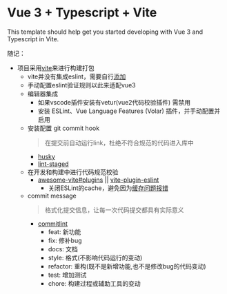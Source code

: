 # Vue 3 + Typescript + Vite

This template should help get you started developing with Vue 3 and Typescript in Vite.

随记：

- 项目采用[vite](https://cn.vitejs.dev/)来进行构建打包
  - vite并没有集成eslint，需要自行[添加](https://eslint.org/docs/user-guide/getting-started)
  - 手动配置eslint验证规则以此来适配vue3
  - 编辑器集成
    - 如果vscode插件安装有vetur(vue2代码校验插件) 需禁用
    - 安装 ESLint、Vue Language Features (Volar) 插件，并手动配置并启用
  - 安装配置 git commit hook
    > 在提交前自动运行link，杜绝不符合规范的代码进入库中
    - [husky](https://github.com/typicode/husky)
    - [lint-staged](https://github.com/okonet/lint-staged)
  - 在开发和构建中进行代码规范校验
    - [awesome-vite#plugins](https://github.com/vitejs/awesome-vite#plugins) || [vite-plugin-eslint](https://github.com/gxmari007/vite-plugin-eslint)
      - 关闭ESLint的cache，避免因为[缓存问题报错](https://blog.csdn.net/xuefeng11111/article/details/121688821)
  - commit message
    > 格式化提交信息，让每一次代码提交都具有实际意义
    - [commitlint](https://github.com/conventional-changelog/commitlint)
      - feat: 新功能
      - fix: 修补bug
      - docs: 文档
      - style: 格式(不影响代码运行的变动)
      - refactor: 重构(既不是新增功能,也不是修改bug的代码变动)
      - test: 增加测试
      - chore: 构建过程或辅助工具的变动
